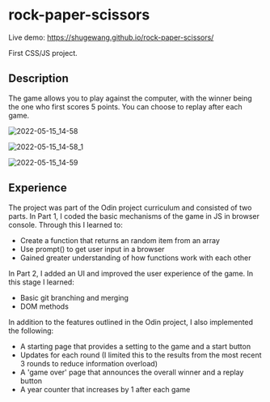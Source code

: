 # rock-paper-scissors
Live demo: https://shugewang.github.io/rock-paper-scissors/

First CSS/JS project.

## Description
The game allows you to play against the computer, with the winner being the one who first scores 5 points. You can choose to replay after each game.

![2022-05-15_14-58](https://user-images.githubusercontent.com/101587342/168478421-2fab0674-d49e-4624-bc0f-20dca9777fcb.png)

![2022-05-15_14-58_1](https://user-images.githubusercontent.com/101587342/168478426-04957df7-f597-4a6a-8df3-398d332cdbef.png)

![2022-05-15_14-59](https://user-images.githubusercontent.com/101587342/168478430-eaedf2e4-34f3-4424-9783-0d252f4866c0.png)

## Experience
The project was part of the Odin project curriculum and consisted of two parts. 
In Part 1, I coded the basic mechanisms of the game in JS in browser console. Through this I learned to:
- Create a function that returns an random item from an array
- Use prompt() to get user input in a browser
- Gained greater understanding of how functions work with each other

In Part 2, I added an UI and improved the user experience of the game. In this stage I learned:
- Basic git branching and merging
- DOM methods

In addition to the features outlined in the Odin project, I also implemented the following:
- A starting page that provides a setting to the game and a start button
- Updates for each round (I limited this to the results from the most recent 3 rounds to reduce information overload)
- A 'game over' page that announces the overall winner and a replay button
- A year counter that increases by 1 after each game
